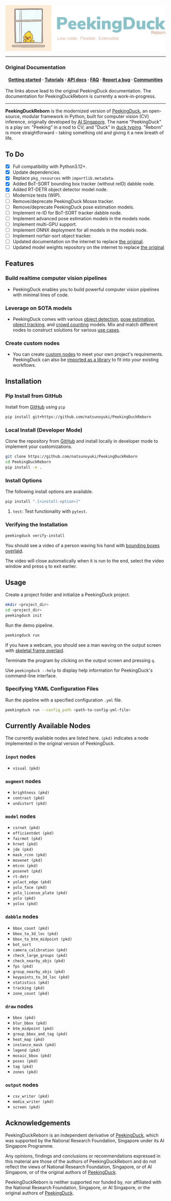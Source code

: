 <br />

<img src="https://raw.githubusercontent.com/natsunoyuki/PeekingDuckReborn/main/docs/source/assets/peekingduck_reborn_new.svg">

---
### Original Documentation
<h4 align="center">
  <a href="https://peekingduck.readthedocs.io/en/stable/getting_started/index.html">Getting started</a>
  <span> · </span>
  <a href="https://peekingduck.readthedocs.io/en/stable/tutorials/index.html">Tutorials</a>
  <span> · </span>
  <a href="https://peekingduck.readthedocs.io/en/stable/master.html#api-documentation">API docs</a>
  <span> · </span>
  <a href="https://peekingduck.readthedocs.io/en/stable/faq.html">FAQ</a>
  <span> · </span>
  <a href="https://github.com/natsunoyuki/PeekingDuckReborn/issues">Report a bug</a>
  <span> · </span>
  <a href="#communities">Communities</a>
</h4>
The links above lead to the original PeekingDuck documentation. The documentation for PeekingDuckReborn is currently a work-in-progress.

---

**PeekingDuckReborn** is the modernized version of [PeekingDuck](https://github.com/aisingapore/PeekingDuck), an open-source, modular framework in Python, built for computer vision (CV) inference, originally developed by [AI Singapore](https://github.com/aisingapore/PeekingDuck). The name "PeekingDuck" is a play on: "Peeking" in a nod to CV; and "Duck" in [duck typing](https://en.wikipedia.org/wiki/Duck_typing). "Reborn" is more straightforward - taking something old and giving it a new breath of life.

## To Do
- [X] Full compatibility with Python3.12+.
- [X] Update dependencies.
- [X] Replace `pkg_resources` with `importlib.metadata`.
- [X] Added BoT-SORT bounding box tracker (without reID) dabble node.
- [X] Added RT-DETR object detector model node.
- [ ] Modernize tests (WIP).
- [ ] Remove/deprecate PeekingDuck Mosse tracker.
- [ ] Remove/deprecate PeekingDuck pose estimation models. 
- [ ] Implement re-ID for BoT-SORT tracker dabble node. 
- [ ] Implement advanced pose estimation models in the models node.
- [ ] Implement multi-GPU support.
- [ ] Implement ONNX deployment for all models in the models node.
- [ ] Implement norfair-sort object tracker.
- [ ] Updated documentation on the internet to replace [the original](https://peekingduck.readthedocs.io/en/stable/index.html#what-is-peekingduck).
- [ ] Updated model weights repository on the internet to replace [the original](https://storage.googleapis.com/peekingduck/models)

## Features
### Build realtime computer vision pipelines
* PeekingDuck enables you to build powerful computer vision pipelines with minimal lines of code.

### Leverage on SOTA models
* PeekingDuck comes with various [object detection](https://peekingduck.readthedocs.io/en/stable/resources/01a_object_detection.html), [pose estimation](https://peekingduck.readthedocs.io/en/stable/resources/01b_pose_estimation.html), [object tracking](https://peekingduck.readthedocs.io/en/stable/resources/01c_object_tracking.html), and [crowd counting](https://peekingduck.readthedocs.io/en/stable/resources/01d_crowd_counting.html) models. Mix and match different nodes to construct solutions for various [use cases](https://peekingduck.readthedocs.io/en/stable/use_cases/index.html).

### Create custom nodes
* You can create [custom nodes](https://peekingduck.readthedocs.io/en/stable/tutorials/02_duck_confit.html#custom-nodes) to meet your own project's requirements. PeekingDuck can also be [imported as a library](https://peekingduck.readthedocs.io/en/stable/tutorials/05_calling_peekingduck_in_python.html) to fit into your existing workflows.


## Installation
### Pip Install from GitHub
Install from [GitHub](https://github.com/natsunoyuki/PeekingDuckReborn) using `pip`

```bash
pip install git+https://github.com/natsunoyuki/PeekingDuckReborn
```

### Local Install (Developer Mode)
Clone the repository from [GitHub](https://github.com/natsunoyuki/PeekingDuckReborn) and install locally in developer mode to implement your customizations.

```bash
git clone https://github.com/natsunoyuki/PeekingDuckReborn
cd PeekingDuckReborn
pip install -e .
```

### Install Options
The following install options are available.
```bash
pip install ".[<install-option>]"
```
1. `test`: Test functionality with `pytest`.

### Verifying the Installation
```bash
peekingduck verify-install
```

You should see a video of a person waving his hand with
[bounding boxes overlaid](https://raw.githubusercontent.com/natsunoyuki/PeekingDuckReborn/main/docs/source/assets/getting_started/verify_install.gif).

The video will close automatically when it is run to the end, select the video window and press `q` to exit earlier.


## Usage
Create a project folder and initialize a PeekingDuck project.
```bash
mkdir <project_dir>
cd <project_dir>
peekingduck init
```

Run the demo pipeline.
```bash
peekingduck run
```

If you have a webcam, you should see a man waving on the output screen with
[skeletal frame overlaid](https://raw.githubusercontent.com/natsunoyuki/PeekingDuckReborn/main/docs/source/assets/getting_started/default_pipeline.gif).

Terminate the program by clicking on the output screen and pressing `q`.

Use `peekingduck --help` to display help information for PeekingDuck's command-line interface.

### Specifying YAML Configuration Files

Run the pipeline with a specified configuration `.yml` file.
```bash
peekingduck run --config_path <path-to-config-yml-file>
```

## Currently Available Nodes
The currently available nodes are listed here. `(pkd)` indicates a node implemented in the original version of PeekingDuck.
### `input` nodes
* `visual (pkd)`
### `augment` nodes
* `brightness (pkd)`
* `contrast (pkd)`
* `undistort (pkd)`
### `model` nodes
* `csrnet (pkd)`
* `efficientdet (pkd)`
* `fairmot (pkd)`
* `hrnet (pkd)`
* `jde (pkd)`
* `mask_rcnn (pkd)`
* `movenet (pkd)`
* `mtcnn (pkd)`
* `posenet (pkd)`
* `rt-detr`
* `yolact_edge (pkd)`
* `yolo_face (pkd)`
* `yolo_license_plate (pkd)`
* `yolo (pkd)`
* `yolox (pkd)`
### `dabble` nodes
* `bbox_count (pkd)`
* `bbox_to_3d_loc (pkd)`
* `bbox_to_btm_midpoint (pkd)`
* `bot_sort`
* `camera_calibration (pkd)`
* `check_large_groups (pkd)`
* `check_nearby_objs (pkd)`
* `fps (pkd)`
* `group_nearby_objs (pkd)`
* `keypoints_to_3d_loc (pkd)`
* `statistics (pkd)`
* `tracking (pkd)`
* `zone_count (pkd)`
### `draw` nodes
* `bbox (pkd)`
* `blur_bbox (pkd)`
* `btm_midpoint (pkd)`
* `group_bbox_and_tag (pkd)`
* `heat_map (pkd)`
* `instance_mask (pkd)`
* `legend (pkd)`
* `mosaic_bbox (pkd)`
* `poses (pkd)`
* `tag (pkd)`
* `zones (pkd)`
### `output` nodes
* `csv_writer (pkd)`
* `media_writer (pkd)`
* `screen (pkd)`


## Acknowledgements
PeekingDuckReborn is an independent derivative of [PeekingDuck](https://github.com/aisingapore/PeekingDuck), which was supported by the National Research Foundation, Singapore under its AI Singapore Programme. 

Any opinions, findings and conclusions or recommendations expressed in this material are those of the authors of PeekingDuckReborn and do not reflect the views of National Research Foundation, Singapore, or of AI Singapore, or of the original authors of [PeekingDuck](https://github.com/aisingapore/PeekingDuck).

PeekingDuckReborn is neither supported nor funded by, nor affiliated with the National Research Foundation, Singapore, or AI Singapore, or the original authors of [PeekingDuck](https://github.com/aisingapore/PeekingDuck).
